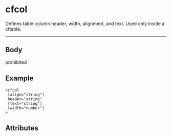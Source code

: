 # cfcol


Defines table column header, width, alignment, and text. Used only inside a cftable.

---
## Body
prohibited

## Example
```
<cfcol
 [align="string"]
 header="string"
 [text="string"]
 [width="number"]
>
```
## Attributes
